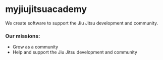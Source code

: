 # myjiujitsuacademy

We create software to support the Jiu Jitsu development and community. 

### Our missions:
* Grow as a community
* Help and support the Jiu Jitsu development and community
